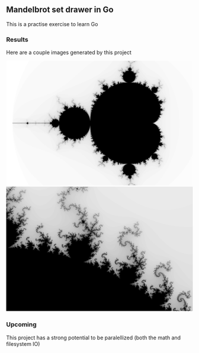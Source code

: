 ## Mandelbrot set drawer in Go
This is a practise exercise to learn Go

### Results
Here are a couple images generated by this project

![image](examples/full.png)
![image](examples/-09+025i.png)

### Upcoming
This project has a strong potential to be paralellized (both the math and filesystem IO)